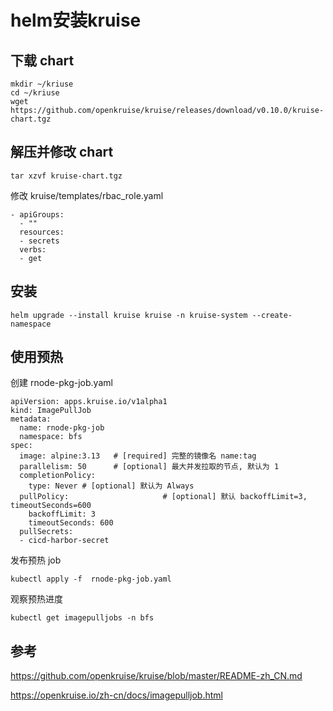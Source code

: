 # helm安装kruise

## 下载 chart

```
mkdir ~/kriuse
cd ~/kriuse
wget https://github.com/openkruise/kruise/releases/download/v0.10.0/kruise-chart.tgz
```

## 解压并修改 chart

```
tar xzvf kruise-chart.tgz
```

修改 kruise/templates/rbac_role.yaml

```
- apiGroups:
  - ""
  resources:
  - secrets
  verbs:
  - get
```

## 安装

```
helm upgrade --install kruise kruise -n kruise-system --create-namespace
```

## 使用预热

创建 rnode-pkg-job.yaml

```
apiVersion: apps.kruise.io/v1alpha1
kind: ImagePullJob
metadata:
  name: rnode-pkg-job
  namespace: bfs
spec:
  image: alpine:3.13   # [required] 完整的镜像名 name:tag
  parallelism: 50      # [optional] 最大并发拉取的节点, 默认为 1
  completionPolicy:
    type: Never # [optional] 默认为 Always
  pullPolicy:                     # [optional] 默认 backoffLimit=3, timeoutSeconds=600
    backoffLimit: 3
    timeoutSeconds: 600
  pullSecrets:
  - cicd-harbor-secret
```

发布预热 job

```
kubectl apply -f  rnode-pkg-job.yaml
```

观察预热进度

```
kubectl get imagepulljobs -n bfs
```

## 参考

https://github.com/openkruise/kruise/blob/master/README-zh_CN.md

https://openkruise.io/zh-cn/docs/imagepulljob.html
